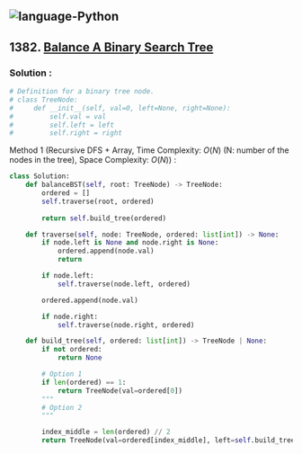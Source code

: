 ![language-Python](https://img.shields.io/badge/Python-ffd43b?style=for-the-badge&logo=PYTHON)
---

## 1382. [Balance A Binary Search Tree](https://leetcode.com/problems/balance-a-binary-search-tree)

### Solution :

```python
# Definition for a binary tree node.
# class TreeNode:
#     def __init__(self, val=0, left=None, right=None):
#         self.val = val
#         self.left = left
#         self.right = right
```

Method 1 (Recursive DFS + Array, Time Complexity: $O(N)$ (N: number of the nodes in the tree), Space Complexity: $O(N)$) :
```python
class Solution:
    def balanceBST(self, root: TreeNode) -> TreeNode:
        ordered = []
        self.traverse(root, ordered)
        
        return self.build_tree(ordered)

    def traverse(self, node: TreeNode, ordered: list[int]) -> None:
        if node.left is None and node.right is None:
            ordered.append(node.val)
            return

        if node.left:
            self.traverse(node.left, ordered)

        ordered.append(node.val)

        if node.right:
            self.traverse(node.right, ordered)

    def build_tree(self, ordered: list[int]) -> TreeNode | None:
        if not ordered:
            return None

        # Option 1
        if len(ordered) == 1:
            return TreeNode(val=ordered[0])
        """
        # Option 2
        """

        index_middle = len(ordered) // 2
        return TreeNode(val=ordered[index_middle], left=self.build_tree(ordered[:index_middle]), right=self.build_tree(ordered[index_middle+1:]))
```
